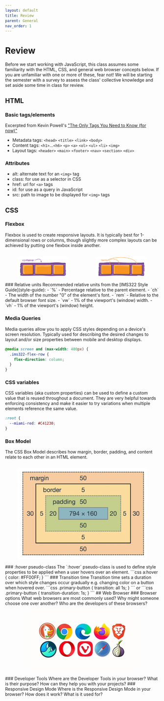 ```yaml
---
layout: default
title: Review
parent: General
nav_order: 1
---
```

# Review
Before we start working with JavaScript, this class assumes some familiarity with the HTML, CSS, and general web browser concepts below. If you are unfamiliar with one or more of these, fear not! We will be starting the semester with a survey to assess the class' collective knowledge and set aside some time in class for review.
## HTML
### Basic tags/elements 
Excerpted from Kevin Powell's ["The Only Tags You Need to Know (for now)"](the-only-tags-that-you-need-to-know-for-now.pdf)
- Metadata tags: `<head>` `<title>` `<link>` `<body>`
- Content tags: `<h1>`...`<h6>` `<p>` `<a>` `<ol>` `<ul>` `<li>` `<img>`
- Layout tags: `<header>` `<main>` `<footer>` `<nav>` `<section>` `<div>`
### Attributes
- alt: alternate text for an `<img>` tag
- class: for use as a selector in CSS
- href: url for `<a>` tags
- id: for use as a query in JavaScript
- src: path to image to be displayed for `<img>` tags
## CSS
### Flexbox
Flexbox is used to create responsive layouts. It is typically best for 1-dimensional rows or columns, though slightly more complex layouts can be achieved by putting one flexbox inside another.
<div style="display: flex; justify-content: space-evenly; gap: 1ch;">
	<figure style="max-width: 350px">
		<img src="images/01-container.svg" style="width: 100%">
	</figure>
	<figure style="max-width: 350px">
		<img src="images/02-items.svg" style="width: 100%">
	</figure>
</div>
### Relative units
Recommended relative units from the [IMS322 Style Guide](style-guide):
- `%` - Percentage relative to the parent element. 
- `ch` - The width of the number "0" of the element's font.
- `rem`	- Relative to the default browser font size.
- `vw` - 1% of the viewport's (window) width.
- `vh` - 1% of the viewport's (window) height.

### Media Queries
Media queries allow you to apply CSS styles depending on a device's screen resolution. Typically used for describing the desired changes to layout and/or size properties between mobile and desktop displays.
```css
@media screen and (max-width: 480px) {
  .ims322-flex-row {
    flex-direction: column;
  }
}
```
### CSS variables
CSS variables (aka custom properties) can be used to define a custom value that is reused throughout a document. They are very helpful towards enforcing consistency and make it easier to try variations when multiple elements reference the same value.
```css
:root {
  --miami-red: #C41230;
}
```
### Box Model
The CSS Box Model describes how margin, border, padding, and content relate to each other in an HTML element.
<div style="display: flex; justify-content: center;"> 
  <figure style="max-width: 500px;">
	  <img src="images/CSS-Box-Model.webp" style="width: 100%;">
  </figure>
</div>
### :hover pseudo-class
The `:hover` pseudo-class is used to define style properties to be applied when a user hovers over an element.
```css
a:hover {
	color: #FF00FF;
}
```
### Transition time
Transition time sets a duration over which style changes occur gradually e.g. changing color on a button when hovered over.
```css
.primary-button {
	transition: all 1s;
}
```
or
```css
.primary-button {
	transition-duration: 1s;
}
```
## Web Browser
### Browser options
What web browsers are most commonly used? Why might someone choose one over another? Who are the developers of these browsers?
<div style="display: flex; justify-content: center;"> 
  <figure style="max-width: 350px;">
	  <img src="images/browser-options.jpg" style="width: 100%;">
  </figure>
</div>
### Developer Tools
Where are the Developer Tools in your browser? What is their purpose? How can they help you with your projects?
### Responsive Design Mode
Where is the Responsive Design Mode in your browser? How does it work? What is it used for?